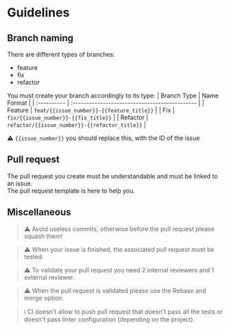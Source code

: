 # Guidelines

## Branch naming

There are different types of branches:
* feature
* fix
* refactor

You must create your branch accordingly to its type:
| Branch Type | Name Format                                    |
| :---------- | :--------------------------------------------- |
| Feature     | `feat/{{issue_number}}-{{feature_title}}`      |
| Fix         | `fix/{{issue_number}}-{{fix_title}}`           |
| Refactor    | `refactor/{{issue_number}}-{{refactor_title}}` |

:warning: `{{issue_number}}` you should replace this, with the ID of the issue

## Pull request

The pull request you create must be understandable and must be linked to an issue.  
The pull request template is here to help you.

## Miscellaneous

> :warning: Avoid useless commits, otherwise before the pull request please squash them!

> :warning: When your issue is finished, the associated pull request must be tested.

> :warning: To validate your pull request you need 2 internal reviewers and 1 external reviewer.

> :warning: When the pull request is validated please use the Rebase and merge option.

> ℹ️ CI doesn't allow to push pull request that doesn't pass all the tests or doesn't pass linter configuration (depending on the project).
